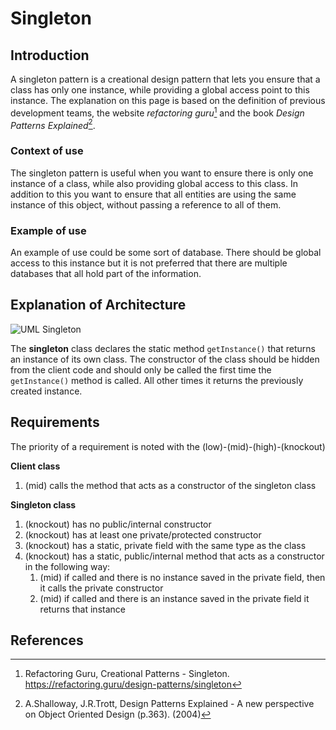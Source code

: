 # Singleton
## Introduction
A singleton pattern is a creational design pattern that lets you ensure that a class has only one instance, while providing a global access point to this instance. The explanation on this page is based on the definition of previous development teams, the website _refactoring guru_[^1] and the book _Design Patterns Explained_[^2].

### Context of use
The singleton pattern is useful when you want to ensure there is only one instance of a class, while also providing global access to this class. In addition to this you want to ensure that all entities are using the same instance of this object, without passing a reference to all of them.

### Example of use
An example of use could be some sort of database. There should be global access to this instance but it is not preferred that there are multiple databases that all hold part of the information.

## Explanation of Architecture
![UML Singleton](https://refactoring.guru/images/patterns/diagrams/singleton/structure-en-indexed.png?id=b0217ae066cd3b757677d119551f9a8f)

The **singleton** class declares the static method `getInstance()` that returns an instance of its own class. The constructor of the class should be hidden from the client code and should only be called the first time the `getInstance()` method is called. All other times it returns the previously created instance.

## Requirements
The priority of a requirement is noted with the (low)-(mid)-(high)-(knockout)

**Client class**
1. (mid) calls the method that acts as a constructor of the singleton class

**Singleton class**
1. (knockout) has no public/internal constructor
2. (knockout) has at least one private/protected constructor
3. (knockout) has a static, private field with the same type as the class
4. (knockout) has a static, public/internal method that acts as a constructor in the following way:
    1. (mid) if called and there is no instance saved in the private field, then it calls the private constructor
    2. (mid) if called and there is an instance saved in the private field it returns that instance

## References
[^1]: Refactoring Guru, Creational Patterns - Singleton. https://refactoring.guru/design-patterns/singleton
[^2]: A.Shalloway, J.R.Trott, Design Patterns Explained - A new perspective on Object Oriented Design (p.363). (2004)
